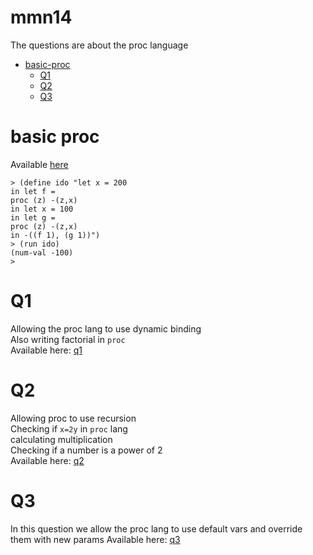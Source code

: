 # mmn14
The questions are about the proc language            
- [basic-proc](#basic-proc)         
    - [Q1](#q1)         
    - [Q2](#q2)         
    - [Q3](#q3)         

# basic proc
Available [here](proc-lang/)  
```racket
> (define ido "let x = 200
in let f = 
proc (z) -(z,x)
in let x = 100
in let g =
proc (z) -(z,x)
in -((f 1), (g 1))")
> (run ido)
(num-val -100)
> 
```           


# Q1 
Allowing the proc lang to use dynamic binding               
Also writing factorial in `proc`            
Available here: [q1](q1/)

# Q2
Allowing proc to use recursion                  
Checking if `x=2y` in `proc` lang           
calculating multiplication              
Checking if a number is a power of 2            
Available here: [q2](q2/)

# Q3
In this question we allow the proc lang to use default vars and override them with new params
Available here: [q3](q3/)


